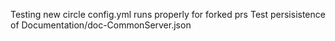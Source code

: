 Testing new circle config.yml runs properly for forked prs
Test persisistence of Documentation/doc-CommonServer.json
